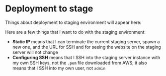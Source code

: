 # Deployment to stage
Things about deployment to staging environment will appear here:

Here are a few things that I want to do with the staging environment:
* **Static IP** means that I can terminate the current staging server, spawn a new one, and the URL for SSH and for seeing the website on the staging server will not change
* **Configuring SSH** means that I SSH into the staging server instance with my own SSH keys, not the `.pem` file downloaded from AWS; it also means that I SSH into my own user, not `admin`